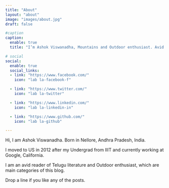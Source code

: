 ```yaml
---
title: "About"
layout: "about"
image: "images/about.jpg"
draft: false

#caption
caption:
  enable: true
  title: "I’m Ashok Viswanadha, Mountains and Outdoor enthusiast. Avid reader of Telugu literature."

# social
social:
  enable: true
  social_links:
  - link: "https://www.facebook.com/"
    icon: "lab la-facebook-f"

  - link: "https://www.twitter.com/"
    icon: "lab la-twitter"

  - link: "https://www.linkedin.com/"
    icon: "lab la-linkedin-in"

  - link: "https://www.github.com/"
    icon: "lab la-github"

---
```

Hi, I am Ashok Viswanadha. Born in Nellore, Andhra Pradesh, India.

I moved to US in 2012 after my Undergrad from IIIT and currently working at Google, California.

I am an avid reader of Telugu literature and Outdoor enthusiast, which are main categories of this blog.

Drop a line if you like any of the posts.
